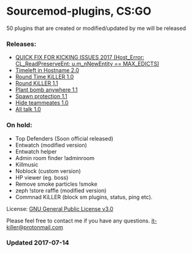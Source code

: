 # Sourcemod-plugins, CS:GO

50 plugins that are created or modified/updated by me will be released

### Releases:
  - [QUICK FIX FOR KICKING ISSUES 2017 (Host_Error: CL_ReadPreserveEnt: u.m_nNewEntity == MAX_EDICTS)](https://github.com/IT-KiLLER/CSGO-QUICK-FIX-FOR-KICKING-ISSUES-2017)
  - [Timeleft in Hostname 2.0](https://github.com/IT-KiLLER/CSGO-Timeleft-in-Hostname)
  - [Round Time KiLLER 1.0](https://github.com/IT-KiLLER/CSGO-Round-Time-KiLLER)
  - [Round KiLLER 1.1](https://github.com/IT-KiLLER/CSGO-Round-KiLLER)
  - [Plant bomb anywhere 1.1](https://github.com/IT-KiLLER/CSGO-Plant-bomb-anywhere)
  - [Spawn protection 1.1](https://github.com/IT-KiLLER/CSGO-Spawn-protection)
  - [Hide teammeates 1.0](https://github.com/IT-KiLLER/CSGO-Hide-teammates)
  - [All talk 1.0](https://github.com/IT-KiLLER/CSGO-Alltalk)

### On hold:
  - Top Defenders (Soon official released)
  - Entwatch (modified version)
  - Entwatch helper
  - Admin room finder !adminroom
  - Killmusic
  - Noblock (custom version)
  - HP viewer (eg. boss)
  - Remove smoke particles !smoke
  - zeph !store raffle (modified version)
  - Commnad KiLLER (block sm plugins, status, ping etc).
  
License: [GNU General Public License v3.0](https://github.com/IT-KiLLER/Sourcemod-plugins/blob/master/LICENSE)

Please feel free to contact me if you have any questions.
it-killer@protonmail.com

### Updated 2017-07-14












